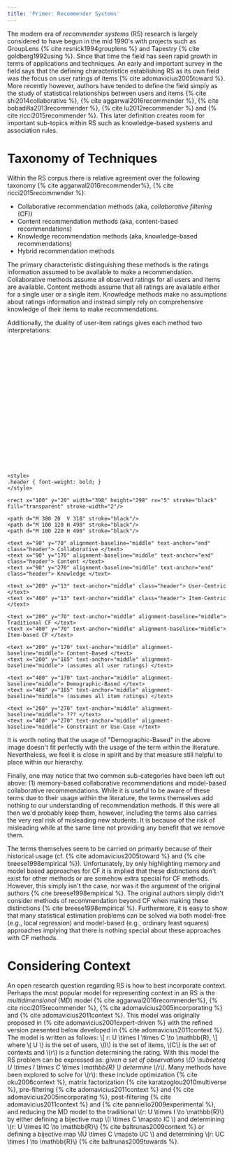 ```yaml
---
title: 'Primer: Recommender Systems'
---
```


The modern era of *recommender systems* (RS) research is largely considered to have begun in the mid 1990's with projects such as GroupLens {% cite resnick1994grouplens %} and Tapestry {% cite goldberg1992using %}. Since that time the field has seen rapid growth in terms of applications and techniques. An early and important survey in the field says that the defining characteristice establishing RS as its own field was the focus on user ratings of items {% cite adomavicius2005toward %}. More recently however, authors have tended to define the field simply as the study of statistical relationships between users and items {% cite shi2014collaborative %}, {% cite aggarwal2016recommender %}, {% cite bobadilla2013recommender %}, {% cite lu2012recommender %} and {% cite ricci2015recommender %}. This later definition creates room for important sub-topics within RS such as knowledge-based systems and association rules.

# Taxonomy of Techniques

Within the RS corpus there is relative agreement over the following taxonomy {% cite aggarwal2016recommender%}, {% cite ricci2015recommender %}:

 * Collaborative recommendation methods (aka, *collaborative filtering* (CF))
 * Content recommendation methods (aka, content-based recommendations)
 * Knowledge recommendation methods (aka, knowledge-based recommendations)
 * Hybrid recommendation methods

The primary characteristic distinguishing these methods is the ratings information assumed to be available to make a recommendation. Collaborative methods assume all observed ratings for all users and items are available. Content methods assume that all ratings are available either for a single user or a single item. Knowledge methods make no assumptions about ratings information and instead simply rely on comprehensive knowledge of their items to make recommendations.

Additionally, the duality of user-item ratings gives each method two interpretations:

<svg width="90%" height="90%" style="max-width:500px;" viewBox="0 0 500 320">

    <style>
	.header { font-weight: bold; }
    </style>
	
    <rect x="100" y="20" width="398" height="298" rx="5" stroke="black" fill="transparent" stroke-width="2"/>
    
    <path d="M 300 20  V 318" stroke="black"/>
    <path d="M 100 120 H 498" stroke="black"/>
    <path d="M 100 220 H 498" stroke="black"/>
    
    <text x="90" y="70" alignment-baseline="middle" text-anchor="end" class="header"> Collaborative </text>
    <text x="90" y="170" alignment-baseline="middle" text-anchor="end" class="header"> Content </text>
    <text x="90" y="270" alignment-baseline="middle" text-anchor="end" class="header"> Knowledge </text>
    
    <text x="200" y="13" text-anchor="middle" class="header"> User-Centric </text>
    <text x="400" y="13" text-anchor="middle" class="header"> Item-Centric </text>
    
    <text x="200" y="70" text-anchor="middle" alignment-baseline="middle"> Traditional CF </text>
    <text x="400" y="70" text-anchor="middle" alignment-baseline="middle"> Item-based CF </text>

    <text x="200" y="170" text-anchor="middle" alignment-baseline="middle"> Content-Based </text>
    <text x="200" y="185" text-anchor="middle" alignment-baseline="middle"> (assumes all user ratings) </text>
    
    <text x="400" y="170" text-anchor="middle" alignment-baseline="middle"> Demographic-Based </text>
    <text x="400" y="185" text-anchor="middle" alignment-baseline="middle"> (assumes all item ratings) </text>
    
    <text x="200" y="270" text-anchor="middle" alignment-baseline="middle"> ??? </text>
    <text x="400" y="270" text-anchor="middle" alignment-baseline="middle"> Constraint or Use-Case </text>

</svg> 

It is worth noting that the usage of "Demographic-Based" in the above image doesn't fit perfectly with the usage of the term within the literature. Nevertheless, we feel it is close in spirit and by that measure still helpful to place within our hierarchy.

Finally, one may notice that two common sub-categories have been left out above: (1) memory-based collaborative recommendations and model-based collaborative recommendations. While it is useful to be aware of these terms due to their usage within the literature, the terms themselves add nothing to our understanding of recommendation methods. If this were all then we'd probably keep them, however, including the terms also carries the very real risk of misleading new students. It is because of the risk of misleading while at the same time not providing any benefit that we remove them.

The terms themselves seem to be carried on primarily because of their historical usage (cf. {% cite adomavicius2005toward %} and {% cite breese1998empirical %}). Unfortunately, by only highlighting memory and model based approaches for CF it is implied that these distinctions don't exist for other methods or are somehow extra special for CF methods. However, this simply isn't the case, nor was it the argument of the original authors {% cite breese1998empirical %}. The original authors simply didn't consider methods of recommendation beyond CF when making these distinctions {% cite breese1998empirical %}. Furthermore, it is easy to show that many statistical estimation problems can be solved via both model-free (e.g., local regression) and model-based (e.g., ordinary least squares) approaches implying that there is nothing special about these approaches with CF methods.

# Considering Context

An open research question regarding RS is how to best incorporate context. Perhaps the most popular model for representing context in an RS is the *multidimensional* (MD) model {% cite aggarwal2016recommender%}, {% cite ricci2015recommender %}, {% cite adomavicius2005incorporating %} and {% cite adomavicius2011context %}. This model was originally proposed in {% cite adomavicius2001expert-driven %} with the refined version presented below developed in {% cite adomavicius2011context %}. The model is written as follows: \\[ r: U \times I \times C \to \mathbb{R}, \\] where \\( U \\) is the set of users, \\(I\\) is the set of items, \\(C\\) is the set of contexts and \\(r\\) is a function determining the rating. With this model the RS problem can be expressed as: *given a set of observations \\(O \subseteq U \times I \times C \times \mathbb{R} \\) determine \\(r\\)*. Many methods have been explored to solve for \\(r\\): these include optimization {% cite oku2006context %}, matrix factorization {% cite karatzoglou2010multiverse %}, pre-filtering {% cite adomavicius2011context %} and {% cite adomavicius2005incorporating %}, post-filtering {% cite adomavicius2011context %} and {% cite panniello2009experimental %}, and reducing the MD model to the traditional \\(r: U \times I \to \mathbb{R}\\) by either defining a bijective map \\(I \times C \mapsto IC \\) and determining \\(r: U \times IC \to \mathbb{R}\\) {% cite baltrunas2009context %} or defining a bijective map \\(U \times C \mapsto UC \\) and determining \\(r: UC \times I \to \mathbb{R}\\) {% cite baltrunas2009towards %}.
